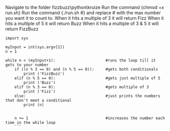 Navigate to the folder fizzbuzz\python\kruize
Run the command {chmod +x run.sh}
Run the command {./run.sh #} and replace # with the max number you want it to count to.
When it hits a multiple of 3 it will return Fizz
When it hits a multiple of 5 it will return Buzz
When it hits a multiple of 3 & 5 it will return FizzBuzz


```
import sys

myInput = int(sys.argv[1])
n = 1

while n < (myInput+1):                      #runs the loop till it gets to your number
    if ((n % 3 == 0) and (n % 5 == 0)):     #gets both conditionals 
        print ('FizzBuzz')
    elif (n % 5 == 0):                      #gets just multiple of 5
        print ('Buzz')
    elif (n % 3 == 0):                      #gets multiple of 3
        print ('Fizz')
    else:                                   #just prints the numbers that don't meet a conditional 
        print (n)

        
    n += 1                                  #increases the number each time in the while loop
    ```
